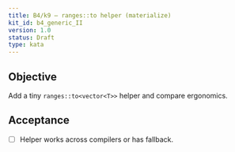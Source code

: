 ```yaml
---
title: B4/k9 — ranges::to helper (materialize)
kit_id: b4_generic_II
version: 1.0
status: Draft
type: kata
---
```

## Objective
Add a tiny `ranges::to<vector<T>>` helper and compare ergonomics.
## Acceptance
- [ ] Helper works across compilers or has fallback.
